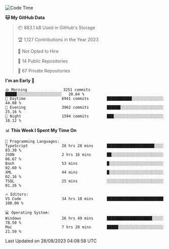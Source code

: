 <!--START_SECTION:waka-->
![Code Time](http://img.shields.io/badge/Code%20Time-4%2C518%20hrs%2017%20mins-blue)

**🐱 My GitHub Data** 

> 📦 883.1 kB Used in GitHub's Storage 
 > 
> 🏆 1,127 Contributions in the Year 2023
 > 
> 🚫 Not Opted to Hire
 > 
> 📜 14 Public Repositories 
 > 
> 🔑 67 Private Repositories 
 > 
**I'm an Early 🐤** 

```text
🌞 Morning                3251 commits        █████░░░░░░░░░░░░░░░░░░░░   20.64 % 
🌆 Daytime                6941 commits        ███████████░░░░░░░░░░░░░░   44.08 % 
🌃 Evening                3962 commits        ██████░░░░░░░░░░░░░░░░░░░   25.16 % 
🌙 Night                  1594 commits        ███░░░░░░░░░░░░░░░░░░░░░░   10.12 % 
```


📊 **This Week I Spent My Time On** 

```text
💬 Programming Languages: 
TypeScript               28 hrs 28 mins      █████████████████████░░░░   83.30 % 
JSON                     2 hrs 16 mins       ██░░░░░░░░░░░░░░░░░░░░░░░   06.67 % 
Bash                     53 mins             █░░░░░░░░░░░░░░░░░░░░░░░░   02.60 % 
XML                      44 mins             █░░░░░░░░░░░░░░░░░░░░░░░░   02.16 % 
TSQL                     25 mins             ░░░░░░░░░░░░░░░░░░░░░░░░░   01.26 % 

🔥 Editors: 
VS Code                  34 hrs 10 mins      █████████████████████████   100.00 % 

💻 Operating System: 
Windows                  26 hrs 49 mins      ████████████████████░░░░░   78.50 % 
Mac                      7 hrs 20 mins       █████░░░░░░░░░░░░░░░░░░░░   21.50 % 
```


 Last Updated on 28/08/2023 04:08:58 UTC
<!--END_SECTION:waka-->

